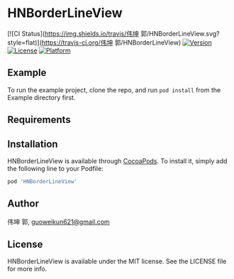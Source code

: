 # HNBorderLineView

[![CI Status](https://img.shields.io/travis/伟坤 郭/HNBorderLineView.svg?style=flat)](https://travis-ci.org/伟坤 郭/HNBorderLineView)
[![Version](https://img.shields.io/cocoapods/v/HNBorderLineView.svg?style=flat)](https://cocoapods.org/pods/HNBorderLineView)
[![License](https://img.shields.io/cocoapods/l/HNBorderLineView.svg?style=flat)](https://cocoapods.org/pods/HNBorderLineView)
[![Platform](https://img.shields.io/cocoapods/p/HNBorderLineView.svg?style=flat)](https://cocoapods.org/pods/HNBorderLineView)

## Example

To run the example project, clone the repo, and run `pod install` from the Example directory first.

## Requirements

## Installation

HNBorderLineView is available through [CocoaPods](https://cocoapods.org). To install
it, simply add the following line to your Podfile:

```ruby
pod 'HNBorderLineView'
```

## Author

伟坤 郭, guoweikun621@gmail.com

## License

HNBorderLineView is available under the MIT license. See the LICENSE file for more info.
